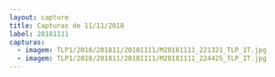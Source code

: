 ```yaml
---
layout: capture
title: Capturas de 11/11/2018
label: 20181111
capturas:
  - imagem: TLP1/2018/201811/20181111/M20181111_221321_TLP_1T.jpg
  - imagem: TLP1/2018/201811/20181111/M20181111_224425_TLP_1T.jpg
---
```

